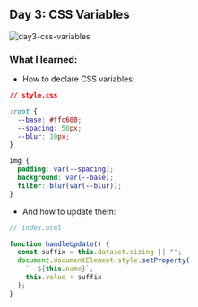 ## Day 3: CSS Variables

![day3-css-variables](../images/day3-css-variables.gif)

### What I learned:

- How to declare CSS variables:

```css
// style.css

:root {
  --base: #ffc600;
  --spacing: 50px;
  --blur: 10px;
}

img {
  padding: var(--spacing);
  background: var(--base);
  filter: blur(var(--blur));
}
```

- And how to update them:

```js
// index.html

function handleUpdate() {
  const suffix = this.dataset.sizing || "";
  document.documentElement.style.setProperty(
    `--${this.name}`,
    this.value + suffix
  );
}
```
